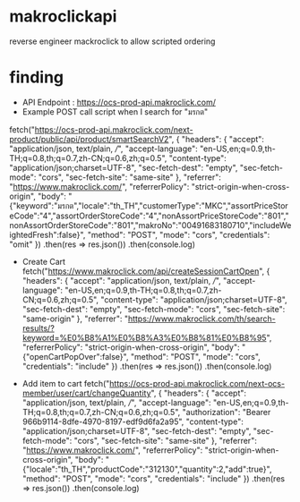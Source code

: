 # makroclickapi
reverse engineer mackroclick to allow scripted ordering

# finding
- API Endpoint : https://ocs-prod-api.makroclick.com/
- Example POST call script when I search for "มรกต"

fetch("https://ocs-prod-api.makroclick.com/next-product/public/api/product/smartSearchV2", {
  "headers": {
    "accept": "application/json, text/plain, */*",
    "accept-language": "en-US,en;q=0.9,th-TH;q=0.8,th;q=0.7,zh-CN;q=0.6,zh;q=0.5",
    "content-type": "application/json;charset=UTF-8",
    "sec-fetch-dest": "empty",
    "sec-fetch-mode": "cors",
    "sec-fetch-site": "same-site"
  },
  "referrer": "https://www.makroclick.com/",
  "referrerPolicy": "strict-origin-when-cross-origin",
  "body": "{\"keyword\":\"มรกต\",\"locale\":\"th_TH\",\"customerType\":\"MKC\",\"assortPriceStoreCode\":\"4\",\"assortOrderStoreCode\":\"4\",\"nonAssortPriceStoreCode\":\"801\",\"nonAssortOrderStoreCode\":\"801\",\"makroNo\":\"00491683180710\",\"includeWeightedFresh\":false}",
  "method": "POST",
  "mode": "cors",
  "credentials": "omit"
})
.then(res => res.json())
.then(console.log)

- Create Cart
fetch("https://www.makroclick.com/api/createSessionCartOpen", {
  "headers": {
    "accept": "application/json, text/plain, */*",
    "accept-language": "en-US,en;q=0.9,th-TH;q=0.8,th;q=0.7,zh-CN;q=0.6,zh;q=0.5",
    "content-type": "application/json;charset=UTF-8",
    "sec-fetch-dest": "empty",
    "sec-fetch-mode": "cors",
    "sec-fetch-site": "same-origin"
  },
  "referrer": "https://www.makroclick.com/th/search-results/?keyword=%E0%B8%A1%E0%B8%A3%E0%B8%81%E0%B8%95",
  "referrerPolicy": "strict-origin-when-cross-origin",
  "body": "{\"openCartPopOver\":false}",
  "method": "POST",
  "mode": "cors",
  "credentials": "include"
})
.then(res => res.json())
.then(console.log)

- Add item to cart
fetch("https://ocs-prod-api.makroclick.com/next-ocs-member/user/cart/changeQuantity", {
  "headers": {
    "accept": "application/json, text/plain, */*",
    "accept-language": "en-US,en;q=0.9,th-TH;q=0.8,th;q=0.7,zh-CN;q=0.6,zh;q=0.5",
    "authorization": "Bearer 966b9114-8dfe-4970-8197-edf9d6fa2a95",
    "content-type": "application/json;charset=UTF-8",
    "sec-fetch-dest": "empty",
    "sec-fetch-mode": "cors",
    "sec-fetch-site": "same-site"
  },
  "referrer": "https://www.makroclick.com/",
  "referrerPolicy": "strict-origin-when-cross-origin",
  "body": "{\"locale\":\"th_TH\",\"productCode\":\"312130\",\"quantity\":2,\"add\":true}",
  "method": "POST",
  "mode": "cors",
  "credentials": "include"
})
.then(res => res.json())
.then(console.log)
